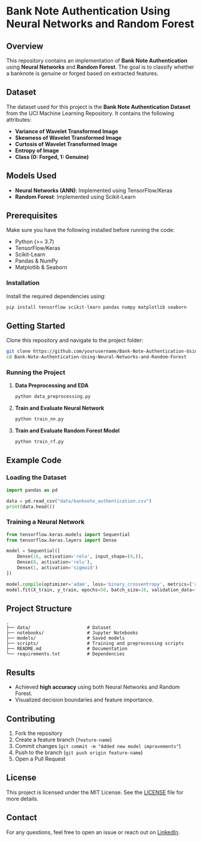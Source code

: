 # Bank Note Authentication Using Neural Networks and Random Forest

## Overview
This repository contains an implementation of **Bank Note Authentication** using **Neural Networks** and **Random Forest**. The goal is to classify whether a banknote is genuine or forged based on extracted features.

## Dataset
The dataset used for this project is the **Bank Note Authentication Dataset** from the UCI Machine Learning Repository. It contains the following attributes:
- **Variance of Wavelet Transformed Image**
- **Skewness of Wavelet Transformed Image**
- **Curtosis of Wavelet Transformed Image**
- **Entropy of Image**
- **Class (0: Forged, 1: Genuine)**

## Models Used
- **Neural Networks (ANN)**: Implemented using TensorFlow/Keras
- **Random Forest**: Implemented using Scikit-Learn

## Prerequisites
Make sure you have the following installed before running the code:
- Python (>= 3.7)
- TensorFlow/Keras
- Scikit-Learn
- Pandas & NumPy
- Matplotlib & Seaborn

### Installation
Install the required dependencies using:
```sh
pip install tensorflow scikit-learn pandas numpy matplotlib seaborn
```

## Getting Started
Clone this repository and navigate to the project folder:
```sh
git clone https://github.com/yourusername/Bank-Note-Authentication-Using-Neural-Networks-and-Random-Forest.git
cd Bank-Note-Authentication-Using-Neural-Networks-and-Random-Forest
```

### Running the Project
1. **Data Preprocessing and EDA**
   ```sh
   python data_preprocessing.py
   ```
2. **Train and Evaluate Neural Network**
   ```sh
   python train_nn.py
   ```
3. **Train and Evaluate Random Forest Model**
   ```sh
   python train_rf.py
   ```

## Example Code
### Loading the Dataset
```python
import pandas as pd

data = pd.read_csv("data/banknote_authentication.csv")
print(data.head())
```

### Training a Neural Network
```python
from tensorflow.keras.models import Sequential
from tensorflow.keras.layers import Dense

model = Sequential([
    Dense(16, activation='relu', input_shape=(4,)),
    Dense(8, activation='relu'),
    Dense(1, activation='sigmoid')
])

model.compile(optimizer='adam', loss='binary_crossentropy', metrics=['accuracy'])
model.fit(X_train, y_train, epochs=50, batch_size=16, validation_data=(X_test, y_test))
```

## Project Structure
```
.
├── data/                     # Dataset
├── notebooks/                # Jupyter Notebooks
├── models/                   # Saved models
├── scripts/                  # Training and preprocessing scripts
├── README.md                 # Documentation
└── requirements.txt          # Dependencies
```

## Results
- Achieved **high accuracy** using both Neural Networks and Random Forest.
- Visualized decision boundaries and feature importance.

## Contributing
1. Fork the repository
2. Create a feature branch (`feature-name`)
3. Commit changes (`git commit -m "Added new model improvements"`)
4. Push to the branch (`git push origin feature-name`)
5. Open a Pull Request

## License
This project is licensed under the MIT License. See the [LICENSE](LICENSE) file for more details.

## Contact
For any questions, feel free to open an issue or reach out on [LinkedIn](https://www.linkedin.com/in/your-profile).

